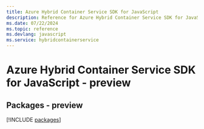 ```yaml
---
title: Azure Hybrid Container Service SDK for JavaScript
description: Reference for Azure Hybrid Container Service SDK for JavaScript
ms.date: 07/22/2024
ms.topic: reference
ms.devlang: javascript
ms.service: hybridcontainerservice
---
```

# Azure Hybrid Container Service SDK for JavaScript - preview
## Packages - preview
[!INCLUDE [packages](hybrid-container-service-index.md)]